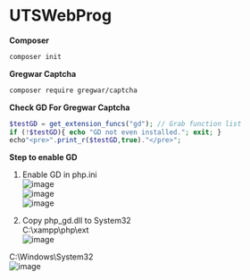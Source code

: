 # UTSWebProg


<b>Composer</b> <br>
```bash
composer init
```

<b>Gregwar Captcha</b> <br>
```bash
composer require gregwar/captcha
```

<b>Check GD For Gregwar Captcha</b> <br>
```PHP
$testGD = get_extension_funcs("gd"); // Grab function list 
if (!$testGD){ echo "GD not even installed."; exit; }
echo"<pre>".print_r($testGD,true)."</pre>";
```
<b>Step to enable GD </b> <br>
1. Enable GD in php.ini <br>
![image](https://user-images.githubusercontent.com/115067526/228823717-f4fc840b-64a8-41f5-b1e0-08db881eb4a8.png) <br>
![image](https://user-images.githubusercontent.com/115067526/228824017-53b168d5-7a30-40a1-8681-da4136cfd9de.png) <br>
![image](https://user-images.githubusercontent.com/115067526/228824044-0c5d94d6-5abe-4243-8471-97b27dfcdd70.png) <br>

2. Copy php_gd.dll to System32 <br>
C:\xampp\php\ext <br>
![image](https://user-images.githubusercontent.com/115067526/228824675-24d80cd9-fade-4097-a0d6-3796964da6a9.png) <br>

C:\Windows\System32 <br>
![image](https://user-images.githubusercontent.com/115067526/228825034-e8e2a030-32d7-417b-ad6e-b2e645e94be7.png) <br>

